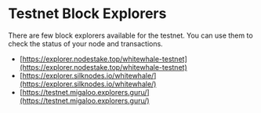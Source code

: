 # Testnet Block Explorers

There are few block explorers available for the testnet. You can use them to check the status of your node and transactions.

- [https://explorer.nodestake.top/whitewhale-testnet](https://explorer.nodestake.top/whitewhale-testnet)
- [https://explorer.silknodes.io/whitewhale/](https://explorer.silknodes.io/whitewhale/)
- [https://testnet.migaloo.explorers.guru/](https://testnet.migaloo.explorers.guru/)
